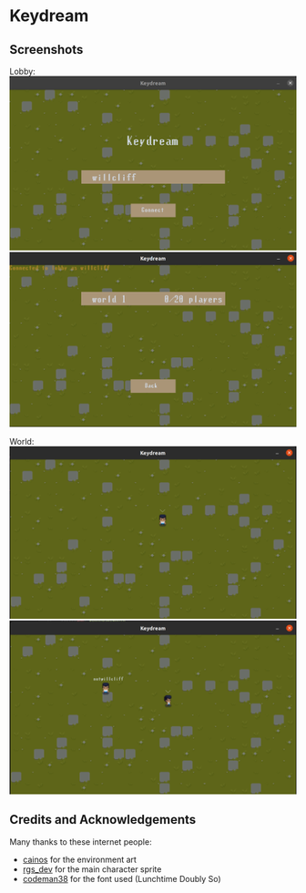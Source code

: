 # Keydream

## Screenshots

Lobby:
![Keydream Lobby](/assets/keydream_lobby.png)
![Keydream Lobby - Worlds](/assets/keydream_lobby_worlds.png)

World:
![Keydream Game](/assets/keydream_game.png)
![Keydream Game](/assets/keydream_game_multiplayer.png)


## Credits and Acknowledgements

Many thanks to these internet people:
- [cainos](https://cainos.itch.io/) for the environment art
- [rgs_dev](https://rgsdev.itch.io/) for the main character sprite
- [codeman38](https://www.1001fonts.com/users/codeman38/) for the font used (Lunchtime Doubly So)
